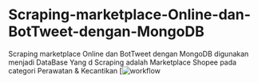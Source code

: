 # Scraping-marketplace-Online-dan-BotTweet-dengan-MongoDB
Scraping marketplace Online dan BotTweet dengan MongoDB digunakan menjadi DataBase
 Yang d Scraping adalah Marketplace Shopee pada categori Perawatan & Kecantikan
[![workflow](https://user-images.githubusercontent.com/41407658/174854758-e9766c35-aa0c-4602-b91a-728544343a82.png)
